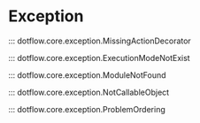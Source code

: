 # Exception

::: dotflow.core.exception.MissingActionDecorator

::: dotflow.core.exception.ExecutionModeNotExist

::: dotflow.core.exception.ModuleNotFound

::: dotflow.core.exception.NotCallableObject

::: dotflow.core.exception.ProblemOrdering
